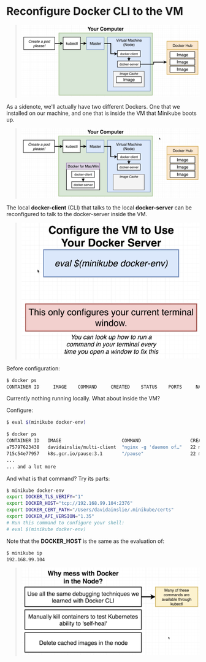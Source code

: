 # Reconfigure Docker CLI to the VM

> ![Introduction](docs/images/introduction.png)

As a sidenote, we'll actually have two different Dockers. One that we installed on our machine, and one that is inside the VM that Minikube boots up.

> ![Introduction 2](docs/images/introduction-2.png)

The local **docker-client** (CLI) that talks to the local **docker-server** can be reconfigured to talk to the docker-server inside the VM.

> ![Reconfiguring docker CLI](docs/images/reconfiguring-docker-cli.png)

Before configuration:

```bash
$ docker ps
CONTAINER ID     IMAGE    COMMAND     CREATED    STATUS    PORTS     NAMES
```

Currently nothing running locally. What about inside the VM?

Configure:

```bash
$ eval $(minikube docker-env)
```

```bash
$ docker ps
CONTAINER ID   IMAGE                      COMMAND                  CREATED 
a75797623438   davidainslie/multi-client  "nginx -g 'daemon of…"   22 minutes ago 
715c54e77957   k8s.gcr.io/pause:3.1       "/pause"                 22 minutes ago
...
... and a lot more
```

And what is that command? Try its parts:

```bash
$ minikube docker-env
export DOCKER_TLS_VERIFY="1"
export DOCKER_HOST="tcp://192.168.99.104:2376"
export DOCKER_CERT_PATH="/Users/davidainslie/.minikube/certs"
export DOCKER_API_VERSION="1.35"
# Run this command to configure your shell:
# eval $(minikube docker-env)
```

Note that the **DOCKER_HOST** is the same as the evaluation of:

```bash
$ minikube ip
192.168.99.104
```

> ![Why reconfigure docker cli](docs/images/why-reconfigure-docker-cli.png)